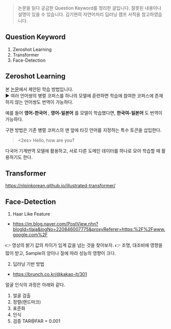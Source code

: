 > 논문을 읽다 궁금한 Question Keyword를 정리한 글입니다. 잘못된 내용이나 설명이 있을 수 있습니다.
> 김기현의 자연어처리 딥러닝 캠프 서적을 참고하였습니다.

## Question Keyword
1. Zeroshot Learning
2. Transformer
3. Face-Detection


## Zeroshot Learning
본 [논문](https://arxiv.org/abs/1611.04558)에서 제안된 학습 방법입니다.  
▶ 여러 언어쌍의 병렬 코퍼스를 하나의 모델에 훈련하면 학습에 참여한 코퍼스에 존재하지 않는 언어쌍도 번역이 가능하다.

예를 들어 **영어-한국어** , **영어-일본어** 를 모델이 학습했다면, **한국여-일본어** 도 번역이 가능하다.

구현 방법은 기존 병렬 코퍼스의 맨 앞에 타깃 언어를 지정하는 특수 토큰을 삽입한다.

> <2es> Hello, how are you?

다국어 기계번역 모델에 활용하고, 
서로 다른 도메인 데이터를 하나로 모아 학습할 때 활용하기도 한다.

## Transformer
https://nlpinkorean.github.io/illustrated-transformer/

## Face-Detection



1. Haar Like Feature
- https://m.blog.naver.com/PostView.nhn?blogId=tlaja&logNo=220846007775&proxyReferer=https:%2F%2Fwww.google.com%2F

👉 영상의 밝기 값의 차이가 임계 값을 넘는 것을 찾아보자.
👉 조명, 대조비에 영향을 많이 받고, Sample의 양이나 질에 따라 성능의 영향이 크다.

2. 딥러닝 기반 방법
- https://brunch.co.kr/@kakao-it/301

얼굴 인식의 과정은 아래와 같다.
1. 얼굴 검출
2. 정렬(랜드마크)
3. 표준화
4. 인식
5. 검증 TAR@FAR = 0.001